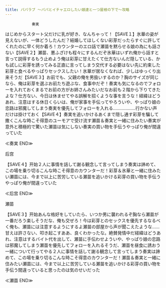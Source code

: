 ```yaml
---
title: パパラブ ～パパとイチャエロしたい娘達と一つ屋根の下で～攻略
---
```


                奏実

はじめからスタート父だけに乳が好き、なんちゃって！【SAVE１】氷華の姿が見えないが、一体どうしたんだ？結婚してほしくない彩芽だったらすぐに許してくれたのに早く何か着ろ！カウンターのエロ話で瀬苗を黙らせる娘の為にも話さない【SAVE２】瀬苗、悪ふざけも程々にするんだぞ氷華はいずれ俺から話すと言って説得するもう止めよう俺は彩芽に甘えたくて仕方ないんだ隠している、かも試しに彩芽を誘ってみる正直に言ってしまう交代する必要はない先に約束した彩芽と食べるやっぱりセックスしたい！氷華が居なくなれば、少しはゆっくり出来そうだ【SAVE３】お前でも、父親の俺を男扱いするのか？胸のサイズが同じなら、俺は彩芽を選ぶお前たち遊ぶな、食事中だぞ！奏実も気になるのでフォローを入れておくまるでお前の方がお姉さんみたいだなお前も２階から下りてきたよな？仕方ない、今日は休ませてやる誤解を招くような事を言うな！経緯はどうあれ、注意はする休日くらいは、俺が家事を手伝ってやろういや、やっぱり娘の恋路は邪魔してしまう奏実を優先してフォローを入れる………………行かない声だけは掛けておく【SAVE４】奏実を追いかけるあくまで隠し通す彩芽を騙して撒くこんな時こそ得意のユーモアで受け流す瀬苗＆奏実と一緒に住みたい奏実が意外と積極的で驚いた瀬苗は気にしない奏実の買い物を手伝うやっぱり俺が間違っていた

≪奏実 END≫

后宫

【SAVE４】开始２人に事情を話して謝る観念して言ってしまう奏実は諦めて、この場を乗り切るこんな時こそ得意のカウンターだ！彩芽＆氷華と一緒に住みたい瀬苗には、今まで以上に苦労している瀬苗を追いかける彩芽の買い物を手伝うやっぱり俺が間違っていた

≪后宫 END≫

瀬苗

【SAVE３】开始あんな格好をしていたら、いつか男に襲われるぞ胸なら瀬苗が一番だろう楽しそうだな、俺も交ぜろ！今は彩芽とのセックスを優先するなるべく俺も、瀬苗には注意するようにするよ瀬苗の部屋から声が聞こえたような……甘えは許さない、叩き起こすああ、良くわかったな。絶賛発情中だ経緯はどうあれ、注意はするバイト代を出して、瀬苗に手伝わせよういや、やっぱり娘の恋路は邪魔してしまう瀬苗を優先してフォローを入れるそうだ、瀬苗を昼食に誘おう一緒について行ってやる２人に事情を話して謝る観念して言ってしまう奏実は諦めて、この場を乗り切るこんな時こそ得意のカウンターだ！瀬苗＆奏実と一緒に住みたい瀬苗には、今まで以上に苦労している瀬苗を追いかける彩芽の買い物を手伝う間違っていると思ったのは気のせいだった

≪瀬苗 END≫


              
